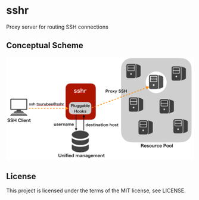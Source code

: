 # sshr
Proxy server for routing SSH connections

## Conceptual Scheme

<img src="./docs/images/conceptual_scheme.png" alt="conceptual_scheme" width="700">

## License
This project is licensed under the terms of the MIT license, see LICENSE.